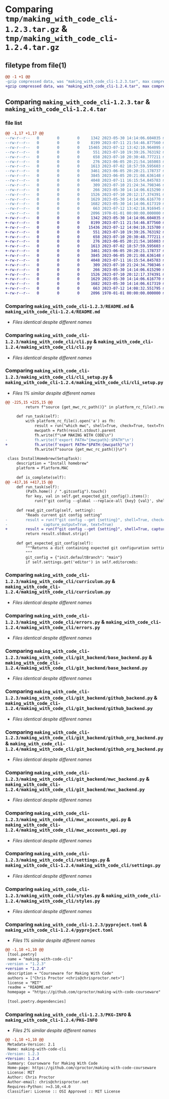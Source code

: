# Comparing `tmp/making_with_code_cli-1.2.3.tar.gz` & `tmp/making_with_code_cli-1.2.4.tar.gz`

## filetype from file(1)

```diff
@@ -1 +1 @@
-gzip compressed data, was "making_with_code_cli-1.2.3.tar", max compression
+gzip compressed data, was "making_with_code_cli-1.2.4.tar", max compression
```

## Comparing `making_with_code_cli-1.2.3.tar` & `making_with_code_cli-1.2.4.tar`

### file list

```diff
@@ -1,17 +1,17 @@
--rw-r--r--   0        0        0     1342 2023-05-30 14:14:06.604035 making_with_code_cli-1.2.3/README.md
--rw-r--r--   0        0        0     8199 2023-07-11 21:54:46.877560 making_with_code_cli-1.2.3/making_with_code_cli/cli.py
--rw-r--r--   0        0        0    15465 2023-07-12 13:42:10.964095 making_with_code_cli-1.2.3/making_with_code_cli/cli_setup.py
--rw-r--r--   0        0        0      551 2023-07-10 19:39:26.763192 making_with_code_cli-1.2.3/making_with_code_cli/curriculum.py
--rw-r--r--   0        0        0      658 2023-07-10 20:30:48.777211 making_with_code_cli-1.2.3/making_with_code_cli/errors.py
--rw-r--r--   0        0        0      276 2023-06-05 20:21:54.165003 making_with_code_cli-1.2.3/making_with_code_cli/git_backend/__init__.py
--rw-r--r--   0        0        0     1613 2023-07-02 18:57:59.595603 making_with_code_cli-1.2.3/making_with_code_cli/git_backend/base_backend.py
--rw-r--r--   0        0        0     3461 2023-06-05 20:20:21.178737 making_with_code_cli-1.2.3/making_with_code_cli/git_backend/github_backend.py
--rw-r--r--   0        0        0     3845 2023-06-05 20:21:08.636148 making_with_code_cli-1.2.3/making_with_code_cli/git_backend/github_org_backend.py
--rw-r--r--   0        0        0     4048 2023-07-11 16:15:54.845783 making_with_code_cli-1.2.3/making_with_code_cli/git_backend/mwc_backend.py
--rw-r--r--   0        0        0      309 2023-07-10 21:24:34.798346 making_with_code_cli-1.2.3/making_with_code_cli/git_wrapper.py
--rw-r--r--   0        0        0      266 2023-05-30 14:14:06.615290 making_with_code_cli-1.2.3/making_with_code_cli/helpers.py
--rw-r--r--   0        0        0     1526 2023-07-10 20:12:17.374391 making_with_code_cli-1.2.3/making_with_code_cli/mwc_accounts_api.py
--rw-r--r--   0        0        0     1629 2023-05-30 14:14:06.616770 making_with_code_cli-1.2.3/making_with_code_cli/settings.py
--rw-r--r--   0        0        0     1682 2023-05-30 14:14:06.617319 making_with_code_cli-1.2.3/making_with_code_cli/styles.py
--rw-r--r--   0        0        0      663 2023-07-12 13:42:18.916945 making_with_code_cli-1.2.3/pyproject.toml
--rw-r--r--   0        0        0     2096 1970-01-01 00:00:00.000000 making_with_code_cli-1.2.3/PKG-INFO
+-rw-r--r--   0        0        0     1342 2023-05-30 14:14:06.604035 making_with_code_cli-1.2.4/README.md
+-rw-r--r--   0        0        0     8199 2023-07-11 21:54:46.877560 making_with_code_cli-1.2.4/making_with_code_cli/cli.py
+-rw-r--r--   0        0        0    15436 2023-07-12 14:04:10.315780 making_with_code_cli-1.2.4/making_with_code_cli/cli_setup.py
+-rw-r--r--   0        0        0      551 2023-07-10 19:39:26.763192 making_with_code_cli-1.2.4/making_with_code_cli/curriculum.py
+-rw-r--r--   0        0        0      658 2023-07-10 20:30:48.777211 making_with_code_cli-1.2.4/making_with_code_cli/errors.py
+-rw-r--r--   0        0        0      276 2023-06-05 20:21:54.165003 making_with_code_cli-1.2.4/making_with_code_cli/git_backend/__init__.py
+-rw-r--r--   0        0        0     1613 2023-07-02 18:57:59.595603 making_with_code_cli-1.2.4/making_with_code_cli/git_backend/base_backend.py
+-rw-r--r--   0        0        0     3461 2023-06-05 20:20:21.178737 making_with_code_cli-1.2.4/making_with_code_cli/git_backend/github_backend.py
+-rw-r--r--   0        0        0     3845 2023-06-05 20:21:08.636148 making_with_code_cli-1.2.4/making_with_code_cli/git_backend/github_org_backend.py
+-rw-r--r--   0        0        0     4048 2023-07-11 16:15:54.845783 making_with_code_cli-1.2.4/making_with_code_cli/git_backend/mwc_backend.py
+-rw-r--r--   0        0        0      309 2023-07-10 21:24:34.798346 making_with_code_cli-1.2.4/making_with_code_cli/git_wrapper.py
+-rw-r--r--   0        0        0      266 2023-05-30 14:14:06.615290 making_with_code_cli-1.2.4/making_with_code_cli/helpers.py
+-rw-r--r--   0        0        0     1526 2023-07-10 20:12:17.374391 making_with_code_cli-1.2.4/making_with_code_cli/mwc_accounts_api.py
+-rw-r--r--   0        0        0     1629 2023-05-30 14:14:06.616770 making_with_code_cli-1.2.4/making_with_code_cli/settings.py
+-rw-r--r--   0        0        0     1682 2023-05-30 14:14:06.617319 making_with_code_cli-1.2.4/making_with_code_cli/styles.py
+-rw-r--r--   0        0        0      663 2023-07-12 14:08:32.551795 making_with_code_cli-1.2.4/pyproject.toml
+-rw-r--r--   0        0        0     2096 1970-01-01 00:00:00.000000 making_with_code_cli-1.2.4/PKG-INFO
```

### Comparing `making_with_code_cli-1.2.3/README.md` & `making_with_code_cli-1.2.4/README.md`

 * *Files identical despite different names*

### Comparing `making_with_code_cli-1.2.3/making_with_code_cli/cli.py` & `making_with_code_cli-1.2.4/making_with_code_cli/cli.py`

 * *Files identical despite different names*

### Comparing `making_with_code_cli-1.2.3/making_with_code_cli/cli_setup.py` & `making_with_code_cli-1.2.4/making_with_code_cli/cli_setup.py`

 * *Files 1% similar despite different names*

```diff
@@ -225,15 +225,15 @@
         return f"source {get_mwc_rc_path()}" in platform_rc_file().read_text()
 
     def run_task(self):
         with platform_rc_file().open('a') as fh:
             result = run("which mwc", shell=True, check=True, text=True, capture_output=True)
             mwcpath = Path(result.stdout).parent
             fh.write(f"\n# MAKING WITH CODE\n")
-            fh.write(f'export PATH="{mwcpath}:$PATH"\n')
+            fh.write(f'export PATH="$PATH:{mwcpath}"\n')
             fh.write(f"source {get_mwc_rc_path()}\n")
 
 class InstallHomebrew(SetupTask):
     description = "Install homebrew"
     platform = Platform.MAC
 
     def is_complete(self):
@@ -417,16 +417,15 @@
     def run_task(self):
         (Path.home() / ".gitconfig").touch()
         for key, val in self.get_expected_git_config().items():
             run(f'git config --global --replace-all {key} {val}', shell=True, check=True)
 
     def read_git_config(self, setting):
         "Reads current git config setting"
-        result = run(f"git config --get {setting}", shell=True, check=True, 
-                capture_output=True, text=True)
+        result = run(f"git config --get {setting}", shell=True, capture_output=True, text=True)
         return result.stdout.strip()
 
     def get_expected_git_config(self):
         """Returns a dict containing expected git configuration settings.
         """
         git_config = {"init.defaultBranch": "main"}
         if self.settings.get('editor') in self.editorcmds:
```

### Comparing `making_with_code_cli-1.2.3/making_with_code_cli/curriculum.py` & `making_with_code_cli-1.2.4/making_with_code_cli/curriculum.py`

 * *Files identical despite different names*

### Comparing `making_with_code_cli-1.2.3/making_with_code_cli/errors.py` & `making_with_code_cli-1.2.4/making_with_code_cli/errors.py`

 * *Files identical despite different names*

### Comparing `making_with_code_cli-1.2.3/making_with_code_cli/git_backend/base_backend.py` & `making_with_code_cli-1.2.4/making_with_code_cli/git_backend/base_backend.py`

 * *Files identical despite different names*

### Comparing `making_with_code_cli-1.2.3/making_with_code_cli/git_backend/github_backend.py` & `making_with_code_cli-1.2.4/making_with_code_cli/git_backend/github_backend.py`

 * *Files identical despite different names*

### Comparing `making_with_code_cli-1.2.3/making_with_code_cli/git_backend/github_org_backend.py` & `making_with_code_cli-1.2.4/making_with_code_cli/git_backend/github_org_backend.py`

 * *Files identical despite different names*

### Comparing `making_with_code_cli-1.2.3/making_with_code_cli/git_backend/mwc_backend.py` & `making_with_code_cli-1.2.4/making_with_code_cli/git_backend/mwc_backend.py`

 * *Files identical despite different names*

### Comparing `making_with_code_cli-1.2.3/making_with_code_cli/mwc_accounts_api.py` & `making_with_code_cli-1.2.4/making_with_code_cli/mwc_accounts_api.py`

 * *Files identical despite different names*

### Comparing `making_with_code_cli-1.2.3/making_with_code_cli/settings.py` & `making_with_code_cli-1.2.4/making_with_code_cli/settings.py`

 * *Files identical despite different names*

### Comparing `making_with_code_cli-1.2.3/making_with_code_cli/styles.py` & `making_with_code_cli-1.2.4/making_with_code_cli/styles.py`

 * *Files identical despite different names*

### Comparing `making_with_code_cli-1.2.3/pyproject.toml` & `making_with_code_cli-1.2.4/pyproject.toml`

 * *Files 1% similar despite different names*

```diff
@@ -1,10 +1,10 @@
 [tool.poetry]
 name = "making-with-code-cli"
-version = "1.2.3"
+version = "1.2.4"
 description = "Courseware for Making With Code"
 authors = ["Chris Proctor <chris@chrisproctor.net>"]
 license = "MIT"
 readme = "README.md"
 homepage = "https://github.com/cproctor/making-with-code-courseware"
 
 [tool.poetry.dependencies]
```

### Comparing `making_with_code_cli-1.2.3/PKG-INFO` & `making_with_code_cli-1.2.4/PKG-INFO`

 * *Files 2% similar despite different names*

```diff
@@ -1,10 +1,10 @@
 Metadata-Version: 2.1
 Name: making-with-code-cli
-Version: 1.2.3
+Version: 1.2.4
 Summary: Courseware for Making With Code
 Home-page: https://github.com/cproctor/making-with-code-courseware
 License: MIT
 Author: Chris Proctor
 Author-email: chris@chrisproctor.net
 Requires-Python: >=3.10,<4.0
 Classifier: License :: OSI Approved :: MIT License
```

